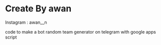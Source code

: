 # Create By awan
Instagram : awan__n

code to make a bot random team generator on telegram with google apps script
